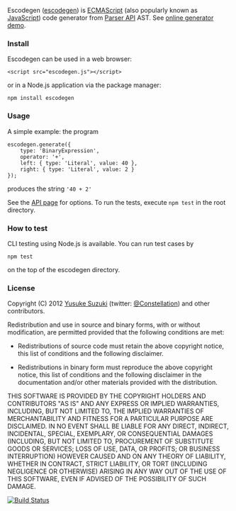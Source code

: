 Escodegen ([escodegen](http://github.com/Constellation/escodegen)) is
[ECMAScript](http://www.ecma-international.org/publications/standards/Ecma-262.htm)
(also popularly known as [JavaScript](http://en.wikipedia.org/wiki/JavaScript>JavaScript))
code generator from [Parser API](https://developer.mozilla.org/en/SpiderMonkey/Parser_API) AST.
See [online generator demo](http://constellation.github.com/escodegen/demo/index.html).


### Install

Escodegen can be used in a web browser:

    <script src="escodegen.js"></script>

or in a Node.js application via the package manager:

    npm install escodegen


### Usage

A simple example: the program

    escodegen.generate({
        type: 'BinaryExpression',
        operator: '+',
        left: { type: 'Literal', value: 40 },
        right: { type: 'Literal', value: 2 }
    });

produces the string `'40 + 2'`

See the [API page](https://github.com/Constellation/escodegen/wiki/API) for
options. To run the tests, execute `npm test` in the root directory.


### How to test

CLI testing using Node.js is available.
You can run test cases by

`npm test`

on the top of the escodegen directory.

### License

Copyright (C) 2012 [Yusuke Suzuki](http://github.com/Constellation)
 (twitter: [@Constellation](http://twitter.com/Constellation)) and other contributors.

Redistribution and use in source and binary forms, with or without
modification, are permitted provided that the following conditions are met:

  * Redistributions of source code must retain the above copyright
    notice, this list of conditions and the following disclaimer.

  * Redistributions in binary form must reproduce the above copyright
    notice, this list of conditions and the following disclaimer in the
    documentation and/or other materials provided with the distribution.

THIS SOFTWARE IS PROVIDED BY THE COPYRIGHT HOLDERS AND CONTRIBUTORS "AS IS"
AND ANY EXPRESS OR IMPLIED WARRANTIES, INCLUDING, BUT NOT LIMITED TO, THE
IMPLIED WARRANTIES OF MERCHANTABILITY AND FITNESS FOR A PARTICULAR PURPOSE
ARE DISCLAIMED. IN NO EVENT SHALL <COPYRIGHT HOLDER> BE LIABLE FOR ANY
DIRECT, INDIRECT, INCIDENTAL, SPECIAL, EXEMPLARY, OR CONSEQUENTIAL DAMAGES
(INCLUDING, BUT NOT LIMITED TO, PROCUREMENT OF SUBSTITUTE GOODS OR SERVICES;
LOSS OF USE, DATA, OR PROFITS; OR BUSINESS INTERRUPTION) HOWEVER CAUSED AND
ON ANY THEORY OF LIABILITY, WHETHER IN CONTRACT, STRICT LIABILITY, OR TORT
(INCLUDING NEGLIGENCE OR OTHERWISE) ARISING IN ANY WAY OUT OF THE USE OF
THIS SOFTWARE, EVEN IF ADVISED OF THE POSSIBILITY OF SUCH DAMAGE.

[![Build Status](https://secure.travis-ci.org/Constellation/escodegen.png)](http://travis-ci.org/Constellation/escodegen)
